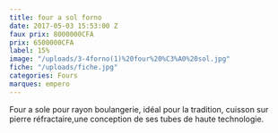 ```yaml
---
title: four a sol forno
date: 2017-05-03 15:53:00 Z
faux prix: 8000000CFA
prix: 6500000CFA
label: 15%
image: "/uploads/3-4forno(1)%20four%20%C3%A0%20sol.jpg"
fiche: "/uploads/fiche.jpg"
categories: Fours
marques: empero
---
```


Four a sole pour rayon boulangerie, idéal pour la tradition, cuisson sur pierre réfractaire,une conception de ses tubes de haute technologie.